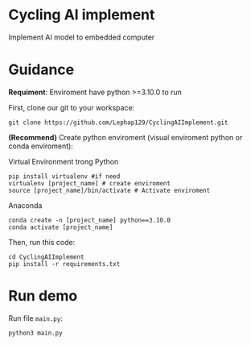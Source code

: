 # Cycling AI implement
Implement AI model to embedded computer
# Guidance
**Requiment**: Enviroment have python >=3.10.0 to run

First, clone our git to your workspace:
```shell
git clone https://github.com/Lephap129/CyclingAIImplement.git
```
**(Recommend)** Create python enviroment (visual enviroment python or conda enviroment):

Virtual Environment trong Python
```shell
pip install virtualenv #if need
virtualenv [project_name] # create enviroment
source [project_name]/bin/activate # Activate enviroment
```
Anaconda
```shell
conda create -n [project_name] python==3.10.0
conda activate [project_name]
```

Then, run this code:
```shell
cd CyclingAIImplement
pip install -r requirements.txt
```

# Run demo
Run file `main.py`:
```shell
python3 main.py
```
